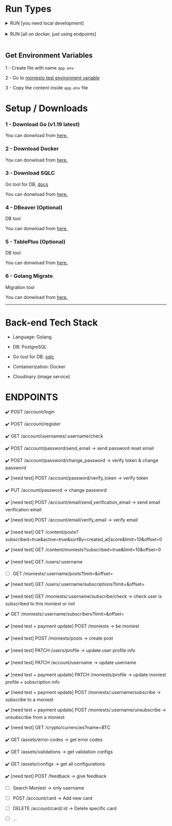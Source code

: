 # Run Types

<details><summary>RUN [you need local development]</summary>

</br>

## 1 - [only once] Run Postgres Container (on Docker)

Make sure `Docker Daemon` is up. (simply run docker).

```bash
make postgres
```

## 2 - [only once] Create DB (do only once)

```bash
make createdb
```

## 3 - [only once/or when needed] Run Migrations

```bash
make migrateup
```

## 4 - [when needed] Generate Go code from Queries

- win:

```bash
docker run --rm -v "%cd%:/src" -w /src kjconroy/sqlc generate
```

- bash

```bash
docker run --rm -v "$(pwd):/src" -w /src kjconroy/sqlc generate
```

## 5 - Run the project

run in live reload mode: (need to install nodemon: `npm install -g nodemon`)

```bash
make run-live
```

OR

run (without live reload):

```bash
make run
```

</details>

</br>

<details><summary>RUN [all on docker, just using endpoints]</summary>
</br>

Make sure Docker is installed on your machine and `Docker Daemon` is up. (simply run docker).

## Run with using make

```bash
make compose
```

`OR if it failed to run the make command, you can run them manually by:`

```bash
docker compose down
docker rmi moniesto-be-api || true
chmod +x wait-for.sh
chmod +x start.sh
docker compose up
```

</details>

</br>

## Get Environment Variables

1 - Create file with name `app.env`

2 - Go to [moniesto test environment variable](https://docs.google.com/document/d/1jgmkveKCvKAi9UTUsUfRwLrHdB65s2XM5ofS3iQVCcM/edit?usp=sharing)

3 - Copy the content inside `app.env` file

# Setup / Downloads

### 1 - Download Go (v1.19 latest)

You can donwload from [here.](https://go.dev/dl)

### 2 - Download Docker

You can donwload from [here.](https://www.docker.com)

### 3 - Download SQLC

Go tool for DB, [docs](https://docs.sqlc.dev/en/stable/)

You can donwload from [here.](https://docs.sqlc.dev/en/latest/overview/install.html)

### 4 - DBeaver (Optional)

DB tool

You can donwload from [here.](https://dbeaver.io/download)

### 5 - TablePlus (Optional)

DB tool

You can donwload from [here.](https://tableplus.com)

### 6 - Golang Migrate

Migration tool

You can donwload from [here.](https://github.com/golang-migrate/migrate/tree/master/cmd/migrate)

---

# Back-end Tech Stack

- Language: Golang

- DB: PostgreSQL

- Go tool for DB: [sqlc](https://docs.sqlc.dev/en/stable/)

- Containerization: Docker

- Cloudinary (image service)

# ENDPOINTS

:heavy_check_mark: POST /account/login

:heavy_check_mark: POST /account/register

:heavy_check_mark: GET /account/usernames/:username/check

:heavy_check_mark: POST /account/password/send_email -> send password reset email

:heavy_check_mark: POST /account/password/change_password -> verify token & change password

:heavy_check_mark: [need test] POST /account/password/verify_token -> verify token

:heavy_check_mark: PUT /account/password -> change password

:heavy_check_mark: [need test] POST /account/email/send_verification_email -> send email verification email

:heavy_check_mark: [need test] POST /account/email/verify_email -> verify email

:heavy_check_mark: [need test] GET /content/posts?subscribed=true&active=true&sortBy=created_at|score&limit=10&offset=0

:heavy_check_mark: [need test] GET /content/moniests?subscribed=true&limit=10&offset=0

:heavy_check_mark: [need test] GET /users/:username

- [ ] GET /moniests/:username/posts?limit=<limit>&offset=<offset>

:heavy_check_mark: [need test] GET /users/:username/subscriptions?limit=<limit>&offset=<offset>

:heavy_check_mark: [need test] GET /moniests/:username/subscribe/check -> check user is subscribed to this moniest or not

:heavy_check_mark: GET /moniests/:username/subscribers?limit=<limit>&offset=<offset>

:heavy_check_mark: [need test + payment update] POST /moniests -> be moniest

:heavy_check_mark: [need test] POST /moniests/posts -> create post

:heavy_check_mark: [need test] PATCH /users/profile -> update user profile info

:heavy_check_mark: [need test] PATCH /account/username -> update username

:heavy_check_mark: [need test + payment update] PATCH /moniests/profile -> update moniest profile + subscription info

:heavy_check_mark: [need test + payment update] POST /moniests/:username/subscribe -> subscribe to a moniest

:heavy_check_mark: [need test + payment update] POST /moniests/:username/unsubscribe -> unsubscribe from a moniest

:heavy_check_mark: [need test] GET /crypto/currencies?name=BTC

:heavy_check_mark: GET /assets/error-codes -> get error codes

:heavy_check_mark: GET /assets/validations -> get validation configs

:heavy_check_mark: GET /assets/configs -> get all configurations

:heavy_check_mark: [need test] POST /feedback -> give feedback

- [ ] Search Moniest -> only username

- [ ] POST /account/card -> Add new card

- [ ] DELETE /account/card/:id -> Delete specific card

- [ ] ...
